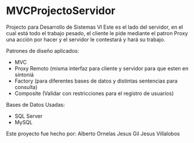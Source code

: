 # MVCProjectoServidor
Projecto para Desarrollo de Sistemas Vl
Este es el lado del servidor, en el cual está todo el trabajo pesado, el cliente le pide mediante el patron Proxy una acción por hacer
y el servidor le contestará y hará  su trabajo.

Patrones de diseño aplicados:
* MVC
* Proxy Remoto (misma interfaz para cliente y servidor para que esten en sintoniá 
* Factory (para diferentes bases de datos y distintas sentencias para consulta)
* Composite (Validar con restricciones para el registro de usuarios)


Bases de Datos Usadas:
* SQL Server
* MySQL

Este proyecto fue hecho por:
Alberto Ornelas 
Jesus Gil
Jesus Villalobos
